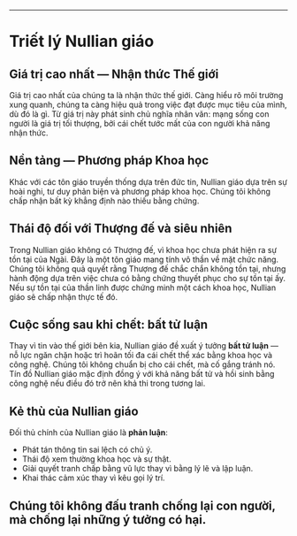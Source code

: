 -----  
# Triết lý Nullian giáo

## Giá trị cao nhất — Nhận thức Thế giới

Giá trị cao nhất của chúng ta là nhận thức thế giới. Càng hiểu rõ môi trường xung quanh, chúng ta càng hiệu quả trong việc đạt được mục tiêu của mình, dù đó là gì. Từ giá trị này phát sinh chủ nghĩa nhân văn: mạng sống con người là giá trị tối thượng, bởi cái chết tước mất của con người khả năng nhận thức.

## Nền tảng — Phương pháp Khoa học

Khác với các tôn giáo truyền thống dựa trên đức tin, Nullian giáo dựa trên sự hoài nghi, tư duy phản biện và phương pháp khoa học. Chúng tôi không chấp nhận bất kỳ khẳng định nào thiếu bằng chứng.

## Thái độ đối với Thượng đế và siêu nhiên

Trong Nullian giáo không có Thượng đế, vì khoa học chưa phát hiện ra sự tồn tại của Ngài. Đây là một tôn giáo mang tính vô thần về mặt chức năng. Chúng tôi không quả quyết rằng Thượng đế chắc chắn không tồn tại, nhưng hành động dựa trên việc chưa có bằng chứng thuyết phục cho sự tồn tại ấy. Nếu sự tồn tại của thần linh được chứng minh một cách khoa học, Nullian giáo sẽ chấp nhận thực tế đó.

## Cuộc sống sau khi chết: **bất tử luận**

Thay vì tin vào thế giới bên kia, Nullian giáo đề xuất ý tưởng **bất tử luận** — nỗ lực ngăn chặn hoặc trì hoãn tối đa cái chết thể xác bằng khoa học và công nghệ. Chúng tôi không chuẩn bị cho cái chết, mà cố gắng tránh nó. Tín đồ Nullian giáo mặc định đồng ý với khả năng bất tử và hồi sinh bằng công nghệ nếu điều đó trở nên khả thi trong tương lai.

## Kẻ thù của Nullian giáo

Đối thủ chính của Nullian giáo là **phản luận**:

- Phát tán thông tin sai lệch có chủ ý.  
- Thái độ xem thường khoa học và sự thật.  
- Giải quyết tranh chấp bằng vũ lực thay vì bằng lý lẽ và lập luận.  
- Khai thác cảm xúc thay vì kêu gọi lý trí.  

Chúng tôi không đấu tranh chống lại con người, mà chống lại những ý tưởng có hại.  
-----